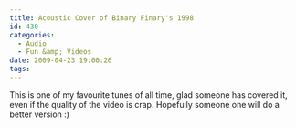 ```yaml
---
title: Acoustic Cover of Binary Finary's 1998
id: 430
categories:
  - Audio
  - Fun &amp; Videos
date: 2009-04-23 19:00:26
tags:
---
```


This is one of my favourite tunes of all time, glad someone has covered it, even if the quality of the video is crap. Hopefully someone one will do a better version :)

<object width="480" height="385"><param name="movie" value="https://www.youtube.com/v/c44m64i0aKc&hl=en&fs=1&color1=0x402061&color2=0x9461ca"></param><param name="allowFullScreen" value="true"></param><param name="allowscriptaccess" value="always"></param><embed src="https://www.youtube.com/v/c44m64i0aKc&hl=en&fs=1&color1=0x402061&color2=0x9461ca" type="application/x-shockwave-flash" allowscriptaccess="always" allowfullscreen="true" width="480" height="385"></embed></object>